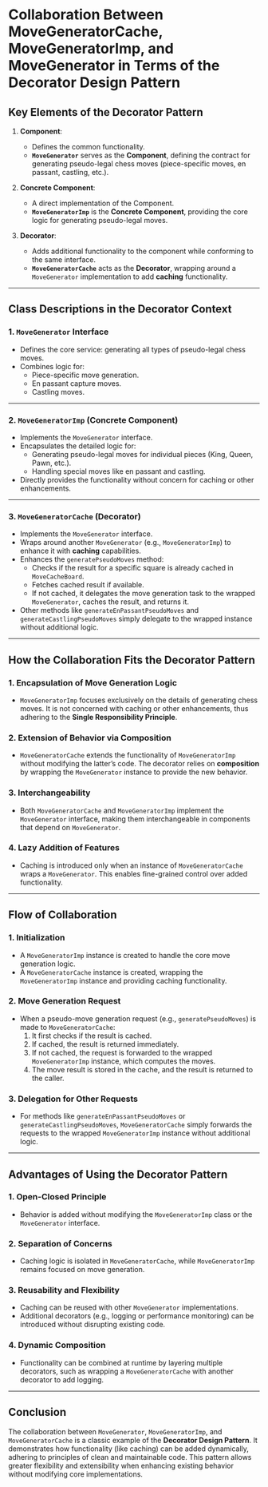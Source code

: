 # Collaboration Between MoveGeneratorCache, MoveGeneratorImp, and MoveGenerator in Terms of the Decorator Design Pattern

## **Key Elements of the Decorator Pattern**
1. **Component**:
    - Defines the common functionality.
    - **`MoveGenerator`** serves as the **Component**, defining the contract for generating pseudo-legal chess moves (piece-specific moves, en passant, castling, etc.).

2. **Concrete Component**:
    - A direct implementation of the Component.
    - **`MoveGeneratorImp`** is the **Concrete Component**, providing the core logic for generating pseudo-legal moves.

3. **Decorator**:
    - Adds additional functionality to the component while conforming to the same interface.
    - **`MoveGeneratorCache`** acts as the **Decorator**, wrapping around a `MoveGenerator` implementation to add **caching** functionality.

---

## **Class Descriptions in the Decorator Context**

### **1. `MoveGenerator` Interface**
- Defines the core service: generating all types of pseudo-legal chess moves.
- Combines logic for:
    - Piece-specific move generation.
    - En passant capture moves.
    - Castling moves.

---

### **2. `MoveGeneratorImp` (Concrete Component)**
- Implements the `MoveGenerator` interface.
- Encapsulates the detailed logic for:
    - Generating pseudo-legal moves for individual pieces (King, Queen, Pawn, etc.).
    - Handling special moves like en passant and castling.
- Directly provides the functionality without concern for caching or other enhancements.

---

### **3. `MoveGeneratorCache` (Decorator)**
- Implements the `MoveGenerator` interface.
- Wraps around another `MoveGenerator` (e.g., `MoveGeneratorImp`) to enhance it with **caching** capabilities.
- Enhances the `generatePseudoMoves` method:
    - Checks if the result for a specific square is already cached in `MoveCacheBoard`.
    - Fetches cached result if available.
    - If not cached, it delegates the move generation task to the wrapped `MoveGenerator`, caches the result, and returns it.
- Other methods like `generateEnPassantPseudoMoves` and `generateCastlingPseudoMoves` simply delegate to the wrapped instance without additional logic.

---

## **How the Collaboration Fits the Decorator Pattern**

### **1. Encapsulation of Move Generation Logic**
- `MoveGeneratorImp` focuses exclusively on the details of generating chess moves. It is not concerned with caching or other enhancements, thus adhering to the **Single Responsibility Principle**.

### **2. Extension of Behavior via Composition**
- `MoveGeneratorCache` extends the functionality of `MoveGeneratorImp` without modifying the latter’s code. The decorator relies on **composition** by wrapping the `MoveGenerator` instance to provide the new behavior.

### **3. Interchangeability**
- Both `MoveGeneratorCache` and `MoveGeneratorImp` implement the `MoveGenerator` interface, making them interchangeable in components that depend on `MoveGenerator`.

### **4. Lazy Addition of Features**
- Caching is introduced only when an instance of `MoveGeneratorCache` wraps a `MoveGenerator`. This enables fine-grained control over added functionality.

---

## **Flow of Collaboration**

### **1. Initialization**
- A `MoveGeneratorImp` instance is created to handle the core move generation logic.
- A `MoveGeneratorCache` instance is created, wrapping the `MoveGeneratorImp` instance and providing caching functionality.

### **2. Move Generation Request**
- When a pseudo-move generation request (e.g., `generatePseudoMoves`) is made to `MoveGeneratorCache`:
    1. It first checks if the result is cached.
    2. If cached, the result is returned immediately.
    3. If not cached, the request is forwarded to the wrapped `MoveGeneratorImp` instance, which computes the moves.
    4. The move result is stored in the cache, and the result is returned to the caller.

### **3. Delegation for Other Requests**
- For methods like `generateEnPassantPseudoMoves` or `generateCastlingPseudoMoves`, `MoveGeneratorCache` simply forwards the requests to the wrapped `MoveGeneratorImp` instance without additional logic.

---

## **Advantages of Using the Decorator Pattern**

### **1. Open-Closed Principle**
- Behavior is added without modifying the `MoveGeneratorImp` class or the `MoveGenerator` interface.

### **2. Separation of Concerns**
- Caching logic is isolated in `MoveGeneratorCache`, while `MoveGeneratorImp` remains focused on move generation.

### **3. Reusability and Flexibility**
- Caching can be reused with other `MoveGenerator` implementations.
- Additional decorators (e.g., logging or performance monitoring) can be introduced without disrupting existing code.

### **4. Dynamic Composition**
- Functionality can be combined at runtime by layering multiple decorators, such as wrapping a `MoveGeneratorCache` with another decorator to add logging.

---

## **Conclusion**
The collaboration between `MoveGenerator`, `MoveGeneratorImp`, and `MoveGeneratorCache` is a classic example of the **Decorator Design Pattern**. It demonstrates how functionality (like caching) can be added dynamically, adhering to principles of clean and maintainable code. This pattern allows greater flexibility and extensibility when enhancing existing behavior without modifying core implementations.